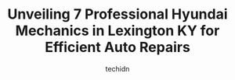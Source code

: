 ---
layout: ampstory
image: https://images.unsplash.com/photo-1631526090968-6979b72f2ce2?ixlib=rb-4.0.3&ixid=MnwxMjA3fDB8MHxwaG90by1wYWdlfHx8fGVufDB8fHx8&auto=format&fit=crop&w=640&h=853&q=80
author: techidn
featured: false
description: Looking for reliable and skilled Hyundai Mechanic in Lexington KY, USA? Your search ends here with the 7 best Hyundai Mechanic in town. With their expertise and commitment to delivering exce
title: Unveiling 7 Professional Hyundai Mechanics in Lexington KY for Efficient Auto Repairs
cover:
   title: Unveiling 7 Professional Hyundai Mechanics in Lexington KY for Efficient Auto Repairs
   subtitle: Rickpate
   background: https://images.unsplash.com/photo-1631526090968-6979b72f2ce2?ixlib=rb-4.0.3&ixid=MnwxMjA3fDB8MHxwaG90by1wYWdlfHx8fGVufDB8fHx8&auto=format&fit=crop&w=640&h=853&q=80

pages: 
 - layout: thirds
   top: <h1>#1 Don Franklin Auto Mall, New & Used Cars Lexington KY</h1>
   bottom: "<p>Poor service. Nothing but monkeys those Nissan workers installed one nut if a wrong size, broke one stud and forgot to install another. Multipoint inspection before selli</p>"
   background: https://www.knot35.com/toplist/wp-content/uploads/2023/06/best-hyundai-mechanic-1-in-lexington-ky-1685838899.jpeg
   backgroundblur: true
 - layout: thirds
   top: <h1>#2 Cronin Hyundai of Nicholasville</h1>
   bottom: "<p>3035 Lexington Rd, Nicholasville, KY 40356, United States</p>"
   background: https://www.knot35.com/toplist/wp-content/uploads/2023/06/best-hyundai-mechanic-2-in-lexington-ky-1685838899.jpeg
   cta:
      link: https://www.knot35.com/toplist/unveiling-7-professional-hyundai-mechanics-in-lexington-ky-for-efficient-auto-repairs/
      text: Unveiling 7 Professional Hyundai Mechanics in Lexington KY for Efficient Auto Repairs
 - layout: thirds
   top: <h1>#3 Strong Auto</h1>
   bottom: "<p>1360 Eastland Dr, Lexington, KY 40505, United States</p>"
   background: https://www.knot35.com/toplist/wp-content/uploads/2023/06/best-hyundai-mechanic-3-in-lexington-ky-1685838900.jpeg
   cta:
      link: https://www.knot35.com/toplist/unveiling-7-professional-hyundai-mechanics-in-lexington-ky-for-efficient-auto-repairs/
      text: Unveiling 7 Professional Hyundai Mechanics in Lexington KY for Efficient Auto Repairs
 - layout: thirds
   top: <h1>#4 Southside Auto Repair</h1>
   bottom: "<p>403 Southland Dr, Lexington, KY 40503, United States</p>"
   background: https://images.unsplash.com/photo-1580610447943-1bfbef5efe07?ixlib=rb-4.0.3&ixid=MnwxMjA3fDB8MHxwaG90by1wYWdlfHx8fGVufDB8fHx8&auto=format&fit=crop&w=640&h=853&q=80
   cta:
      link: https://www.knot35.com/toplist/unveiling-7-professional-hyundai-mechanics-in-lexington-ky-for-efficient-auto-repairs/
      text: Unveiling 7 Professional Hyundai Mechanics in Lexington KY for Efficient Auto Repairs
 - layout: thirds
   top: <h1>#5 Tonys Automotive Repair, LCC.</h1>
   bottom: "<p>857 Angliana Ave, Lexington, KY 40508, United States</p>"
   background: https://images.unsplash.com/photo-1510906594845-bc082582c8cc?ixlib=rb-4.0.3&ixid=MnwxMjA3fDB8MHxwaG90by1wYWdlfHx8fGVufDB8fHx8&auto=format&fit=crop&w=640&h=853&q=80
   cta:
      link: https://www.knot35.com/toplist/unveiling-7-professional-hyundai-mechanics-in-lexington-ky-for-efficient-auto-repairs/
      text: Unveiling 7 Professional Hyundai Mechanics in Lexington KY for Efficient Auto Repairs
 - layout: thirds
   top: <h1>#6 Quantrell Auto Group</h1>
   bottom: "<p>1490 E New Circle Rd, Lexington, KY 40509, United States</p>"
   background: https://images.unsplash.com/photo-1604871000636-074fa5117945?ixlib=rb-4.0.3&ixid=MnwxMjA3fDB8MHxwaG90by1wYWdlfHx8fGVufDB8fHx8&auto=format&fit=crop&w=640&h=853&q=80
   cta:
      link: https://www.knot35.com/toplist/unveiling-7-professional-hyundai-mechanics-in-lexington-ky-for-efficient-auto-repairs/
      text: Unveiling 7 Professional Hyundai Mechanics in Lexington KY for Efficient Auto Repairs
 - layout: thirds
   top: <h1>#7 1st Stop Auto Care Centers Inc</h1>
   bottom: "<p>600 Delzan Pl, Lexington, KY 40503, United States</p>"
   background: https://images.unsplash.com/photo-1561679660-d00ee1e0dc8e?ixlib=rb-4.0.3&ixid=MnwxMjA3fDB8MHxwaG90by1wYWdlfHx8fGVufDB8fHx8&auto=format&fit=crop&w=640&h=853&q=80
   cta:
      link: https://www.knot35.com/toplist/unveiling-7-professional-hyundai-mechanics-in-lexington-ky-for-efficient-auto-repairs/
      text: Unveiling 7 Professional Hyundai Mechanics in Lexington KY for Efficient Auto Repairs
 - layout: thirds
   middle: Continue reading...
   background: https://images.unsplash.com/photo-1524169358666-79f22534bc6e?ixlib=rb-4.0.3&ixid=MnwxMjA3fDB8MHxwaG90by1wYWdlfHx8fGVufDB8fHx8&auto=format&fit=crop&w=640&h=853&q=80
   cta:
      link: https://www.knot35.com/toplist/unveiling-7-professional-hyundai-mechanics-in-lexington-ky-for-efficient-auto-repairs/
      text: Unveiling 7 Professional Hyundai Mechanics in Lexington KY for Efficient Auto Repairs
      
---